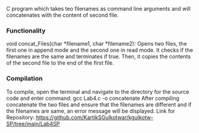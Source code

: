 C program which takes teo filenames as command line arguments and will concatenates with the content of second file.
### Functionality 
void concat_Files(char *filename1, char *filename2):
Opens two files, the first one in append mode and the second one in read mode. It checks if the filenames are the same and terminates if true. Then, it copies the contents of the second file to the end of the first file.
### Compilation
To compile, open the terminal and navigate to the directory for the source code and enter command: gcc Lab4.c -o concatenate
After compiling concatenate the two files and ensure that the filenames are different and if the filenames are same, an error message will be displayed.
Link for Repository: https://github.com/KartikSGulkotwar/kgulkotw-SP/tree/main/Lab4SP
 
